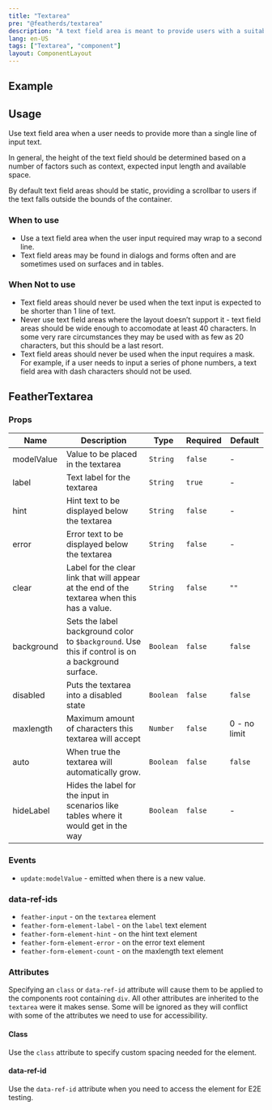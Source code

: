 ```yaml
---
title: "Textarea"
pre: "@featherds/textarea"
description: "A text field area is meant to provide users with a suitable field size to accomodate more than a single line of text. Text field areas can be found on forms, dialogs, background and foreground surfaces and sometimes in tables."
lang: en-US
tags: ["Textarea", "component"]
layout: ComponentLayout
---
```


## Example

<Textarea-Examples />

## Usage

Use text field area when a user needs to provide more than a single line of input text.

In general, the height of the text field should be determined based on a number of factors such as context, expected input length and available space.

By default text field areas should be static, providing a scrollbar to users if the text falls outside the bounds of the container.

### When to use

- Use a text field area when the user input required may wrap to a second line.
- Text field areas may be found in dialogs and forms often and are sometimes used on surfaces and in tables.

### When Not to use

- Text field areas should never be used when the text input is expected to be shorter than 1 line of text.
- Never use text field areas where the layout doesn’t support it - text field areas should be wide enough to accomodate at least 40 characters. In some very rare circumstances they may be used with as few as 20 characters, but this should be a last resort.
- Text field areas should never be used when the input requires a mask. For example, if a user needs to input a series of phone numbers, a text field area with dash characters should not be used.

## FeatherTextarea

### Props

| Name       | Description                                                                                       | Type      | Required | Default      |
| ---------- | ------------------------------------------------------------------------------------------------- | --------- | -------- | ------------ |
| modelValue | Value to be placed in the textarea                                                                | `String`  | `false`  | -            |
| label      | Text label for the textarea                                                                       | `String`  | `true`   | -            |
| hint       | Hint text to be displayed below the textarea                                                      | `String`  | `false`  | -            |
| error      | Error text to be displayed below the textarea                                                     | `String`  | `false`  | -            |
| clear      | Label for the clear link that will appear at the end of the textarea when this has a value.       | `String`  | `false`  | `""`         |
| background | Sets the label background color to `$background`. Use this if control is on a background surface. | `Boolean` | `false`  | `false`      |
| disabled   | Puts the textarea into a disabled state                                                           | `Boolean` | `false`  | `false`      |
| maxlength  | Maximum amount of characters this textarea will accept                                            | `Number`  | `false`  | 0 - no limit |
| auto       | When true the textarea will automatically grow.                                                   | `Boolean` | `false`  | `false`      |
| hideLabel  | Hides the label for the input in scenarios like tables where it would get in the way              | `Boolean` | `false`  | -            |

### Events

- `update:modelValue` - emitted when there is a new value.

### data-ref-ids

- `feather-input` - on the `textarea` element
- `feather-form-element-label` - on the `label` text element
- `feather-form-element-hint` - on the hint text element
- `feather-form-element-error` - on the error text element
- `feather-form-element-count` - on the maxlength text element

### Attributes

Specifying an `class` or `data-ref-id` attribute will cause them to be applied to the components root containing `div`. All other attributes are inherited to the `textarea` were it makes sense. Some will be ignored as they will conflict with some of the attributes we need to use for accessibility.

#### Class

Use the `class` attribute to specify custom spacing needed for the element.

#### data-ref-id

Use the `data-ref-id` attribute when you need to access the element for E2E testing.
